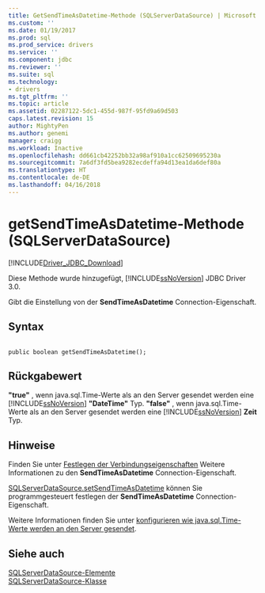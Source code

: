 ```yaml
---
title: GetSendTimeAsDatetime-Methode (SQLServerDataSource) | Microsoft Docs
ms.custom: ''
ms.date: 01/19/2017
ms.prod: sql
ms.prod_service: drivers
ms.service: ''
ms.component: jdbc
ms.reviewer: ''
ms.suite: sql
ms.technology:
- drivers
ms.tgt_pltfrm: ''
ms.topic: article
ms.assetid: 02287122-5dc1-455d-987f-95fd9a69d503
caps.latest.revision: 15
author: MightyPen
ms.author: genemi
manager: craigg
ms.workload: Inactive
ms.openlocfilehash: dd661cb42252bb32a98af910a1cc62509695230a
ms.sourcegitcommit: 7a6df3fd5bea9282ecdeffa94d13ea1da6def80a
ms.translationtype: HT
ms.contentlocale: de-DE
ms.lasthandoff: 04/16/2018
---
```

# <a name="getsendtimeasdatetime-method-sqlserverdatasource"></a>getSendTimeAsDatetime-Methode (SQLServerDataSource)
[!INCLUDE[Driver_JDBC_Download](../../../includes/driver_jdbc_download.md)]

  Diese Methode wurde hinzugefügt, [!INCLUDE[ssNoVersion](../../../includes/ssnoversion_md.md)] JDBC Driver 3.0.  
  
 Gibt die Einstellung von der **SendTimeAsDatetime** Connection-Eigenschaft.  
  
## <a name="syntax"></a>Syntax  
  
```  
  
public boolean getSendTimeAsDatetime();  
```  
  
## <a name="return-value"></a>Rückgabewert  
 **"true"** , wenn java.sql.Time-Werte als an den Server gesendet werden eine [!INCLUDE[ssNoVersion](../../../includes/ssnoversion_md.md)] **"DateTime"** Typ. **"false"** , wenn java.sql.Time-Werte als an den Server gesendet werden eine [!INCLUDE[ssNoVersion](../../../includes/ssnoversion_md.md)] **Zeit** Typ.  
  
## <a name="remarks"></a>Hinweise  
 Finden Sie unter [Festlegen der Verbindungseigenschaften](../../../connect/jdbc/setting-the-connection-properties.md) Weitere Informationen zu den **SendTimeAsDatetime** Connection-Eigenschaft.  
  
 [SQLServerDataSource.setSendTimeAsDatetime](../../../connect/jdbc/reference/setsendtimeasdatetime-method-sqlserverdatasource.md) können Sie programmgesteuert festlegen der **SendTimeAsDatetime** Connection-Eigenschaft.  
  
 Weitere Informationen finden Sie unter [konfigurieren wie java.sql.Time-Werte werden an den Server gesendet](../../../connect/jdbc/configuring-how-java-sql-time-values-are-sent-to-the-server.md).  
  
## <a name="see-also"></a>Siehe auch  
 [SQLServerDataSource-Elemente](../../../connect/jdbc/reference/sqlserverdatasource-members.md)   
 [SQLServerDataSource-Klasse](../../../connect/jdbc/reference/sqlserverdatasource-class.md)  
  
  
